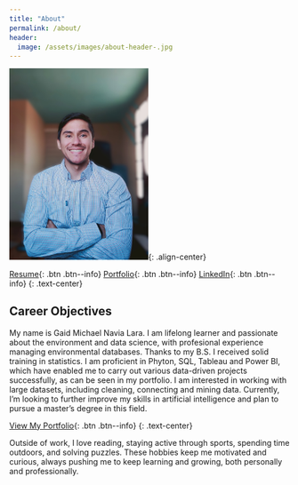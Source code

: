 ```yaml
---
title: "About"
permalink: /about/
header:
  image: /assets/images/about-header-.jpg 
---
```


<img src="/assets/images/foto_puente_800x600.jpg" width="250">{: .align-center}

[Resume](https://gamicna.github.io/cv/){: .btn .btn--info} [Portfolio](https://gamicna.github.io/portfolio/){: .btn .btn--info} [LinkedIn](https://www.linkedin.com/in/gamicna/){: .btn .btn--info}
{: .text-center}

## Career Objectives
My name is Gaid Michael Navia Lara. I am lifelong learner and passionate about the environment and data science, with profesional experience managing environmental databases. Thanks to my B.S. I received solid training in statistics. I am proficient in Phyton, SQL,  Tableau and Power BI, which have enabled me to carry out various data-driven projects successfully, as can be seen in my portfolio. I am interested in working with large datasets, including cleaning, connecting and mining data.
Currently, I’m looking to further improve my skills in artificial intelligence and plan to pursue a master’s degree in this field.

[View My Portfolio](https://gamicna.github.io/portfolio/){: .btn .btn--info}
{: .text-center}

Outside of work, I love reading, staying active through sports, spending time outdoors, and solving puzzles. These hobbies keep me motivated and curious, always pushing me to keep learning and growing, both personally and professionally.

